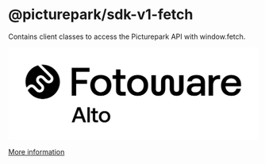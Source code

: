 # @picturepark/sdk-v1-fetch

Contains client classes to access the Picturepark API with window.fetch.

![logo](https://raw.githubusercontent.com/Picturepark/Picturepark.SDK.TypeScript/master/assets/picturepark-logo.png)

[More information](https://github.com/Picturepark/Picturepark.SDK.TypeScript/blob/master/docs/picturepark-sdk-v1-fetch/README.md)